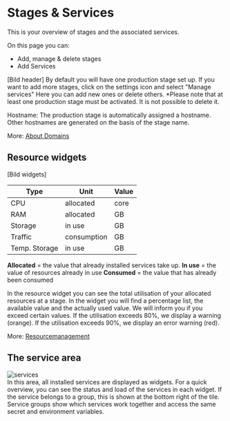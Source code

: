 ﻿---
sidebar_position: 3
---

# Stages & Services

This is your overview of stages and the associated services. 

On this page you can:
- Add, manage & delete stages
- Add Services

[Bild header]
By default you will have one production stage set up. If you want to add more stages, click on the settings icon and select "Manage services" Here you can add new ones or delete others. *Please note that at least one production stage must be activated. It is not possible to delete it.

Hostname: The production stage is automatically assigned a hostname. Other hostnames are generated on the basis of the stage name.

More: [About Domains](#)

## Resource widgets
[Bild widgets]

|Type|Unit  |Value|
|--|--|--|
| CPU | allocated |core|
| RAM | allocated |GB|
| Storage | in use |GB|
| Traffic | consumption |GB|
| Temp. Storage | in use |GB|

**Allocated** = the value that already installed services take up.
**In use** = the value of resources already in use
**Consumed** = the value that has already been consumed

In the resource widget you can see the total utilisation of your allocated resources at a stage.  In the widget you will find a percentage list, the available value and the actually used value.
We will inform you if you exceed certain values. If the utilisation exceeds 80%, we display a warning (orange). If the utilisation exceeds 90%, we display an error warning (red).

More: [Resourcemanagement](#)

## The service area

![services](https://api.mogenius.com/file/id/2a76e055-1f0b-496c-88d8-12b6eb3bade6)  
In this area, all installed services are displayed as widgets. For a quick overview, you can see the status and load of the services in each widget. If the service belongs to a group, this is shown at the bottom right of the tile. Service groups show which services work together and access the same secret and environment variables.
